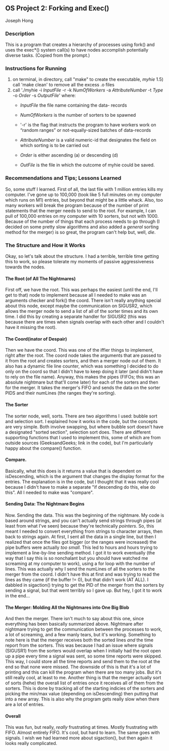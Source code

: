 ## OS Project 2: Forking and Exec()
Joseph Hong

### Description
This is a program that creates a hierarchy of processes using fork() and uses the exec*() system call(s) to have nodes accomplish potentially diverse tasks. (Copied from the prompt.)

### Instructions for Running
1) on terminal, in directory, call "make" to create the executable, *myhie*
1.5) call 'make clean' to remove all the excess .o files
2) call './myhie -i *InputFile* -r -k *NumOfWorkers* -a *AttributeNumber* -t *Type* -o *Order* -s *OutputFile*' where:
    - *InputFile* the file name containing the data- records

    - *NumOfWorkers* is the number of sorters to be spawned

    - '-r' is the flag that instructs the program to have workers work on “random ranges” or not-equally-sized batches of data-records

    - *AttributeNumber* is a valid numeric-id that designates the field on which sorting is to be carried out
    
    - *Order* is either ascending (a) or descending (d)
    
    - *OutFile* is the file in which the outcome of myhie could be saved.

### Recommendations and Tips; Lessons Learned
So, some stuff I learned.
First of all, the last file with 1 million entries kills my computer. I've gone up to 100,000 (took like 5 full minutes on my computer which runs on M1) entries, but beyond that might be a little whack.
Also, too many workers will break the program because of the number of print statements that the merger needs to send to the root. For example, I can pull of 100,000 entries on my computer with 10 sorters, but not with 1000. Because of the number of things that each process needs to go through (I decided on some pretty slow algorithms and also added a *general* sorting method for the merger) is so great, the program can't help but, well, *die*.

### The Structure and How it Works
Okay, so let's talk about the structure. I had a terrible, terrible time getting this to work, so please tolerate my moments of passive aggressiveness towards the nodes.

#### The Root (of All The Nightmares)
First off, we have the root. This was perhaps the easiest (until the end, I'll get to that) node to implement because all I needed to make was an arguments checker and fork() the coord. There isn't really anything special about this node, except maybe the communication on SIGUSR2, which allows the merger node to send a list of all of the sorter times and its own time. I did this by creating a separate handler for SIGUSR2 (this was because there are times when signals overlap with each other and I couldn't have it missing the root).

#### The Coord(inator of Despair)
Then we have the coord. This was one of the iffier things to implement, right after the root. The coord node takes the arguments that are passed to it from the root and creates sorters, and then a merger node out of them. It also has a dynamic file line counter, which was something I decided to do only on the coord so that I didn't have to keep doing it later (and didn't have to rely on the file name). Anyway, this makes the pipes (FIFOs; this was an absolute nightmare but that'll come later) for each of the sorters and then for the merger. It takes the merger's FIFO and sends the data on the sorter PIDS and their numLines (the ranges they're sorting).

#### The Sorter
The sorter node, well, sorts. There are two algorithms I used: bubble sort and selection sort. I explained how it works in the code, but the concepts are very simple. Both involve swapping, but where bubble sort doesn't have a designated "sorted section", selection sort does. There are different supporting functions that I used to implement this, some of which are from outside sources (GeeksandGeeks; link in the code), but I'm particularly happy about the compare() function.

#### Compare.
Basically, what this does is it returns a value that is dependent on isDescending, which is the argument that changes the display format for the entries. The explanation is in the code, but I thought that it was really cool because I didn't have to make a separate "if descending do this, else do this". All I needed to make was "compare".

#### Sending Data: The Nightmare Begins
Now. Sending the data. This was the beginning of the nightmare. My code is based around strings, and you can't actually send strings through pipes (at least from what I've seen) because they're technically *pointers*. So, this meant I needed to convert everything from strings to character arrays, then back to strings again. At first, I sent all the data in a single line, but then I realized that once the files got bigger (or the ranges were increased) the pipe buffers were actually *too small*. This led to hours and hours trying to implement a line-by-line sending method.
I got it to work eventually (the way that I say this is so nonchalant but you should have watched me screaming at my computer to work), using a for loop with the number of lines. This was actually why I send the numLines of all the sorters to the merger from the coord. I didn't have this at first and was trying to read the lines as they came (if the buffer != 0), but that didn't work (AT ALL). I dabbled in sigaction() trying to get the PID of the merger from the sorters by sending a signal, but that went terribly so I gave up. But hey, I got it to work in the end... 

#### The Merger: Molding All the Nightmares into One Big Blob
And then the merger. There isn't much to say about this one, since everything has been basically summarized above. Nightmare after nightmare trying to get the communication between the processes to work, a lot of screaming, and a few manly tears, but it's working. Something to note here is that the merger receives both the sorted lines *and* the time report from the sorters. This was because I had an issue where signals (SIGUSR1) from the sorters would overlap when I initially had the root open up a pipe every time a signal was sent, so some time reports were skipped. This way, I could store all the time reports and send them to the root at the end so that none were missed. The downside of this is that it's a lot of printing and this can kill the program when there are too many jobs. But it's still really cool, at least to me.
Another thing is that the merger actually sort of sorts (hehe) the overall list of entries once it receives all of them from the sorters. This is done by tracking all of the starting indicies of the sorters and picking the min/max value (depending on isDescending) then putting that into a new array. This is also why the program gets really slow when there are a lot of entries.

#### Overall
This was fun, but really, *really* frustrating at times. Mostly frustrating with FIFO. Almost entirely FIFO. It's cool, but hard to learn. The same goes with signals. I wish we had learned more about sigaction(), but then again it looks really complicated.
